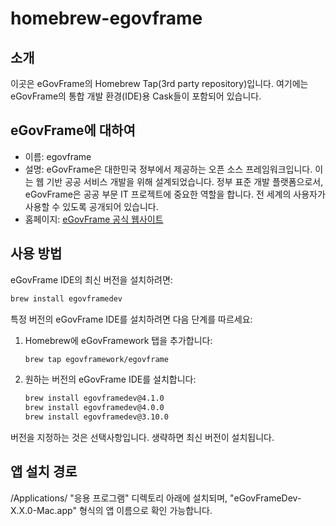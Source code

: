 # homebrew-egovframe

## 소개
이곳은 eGovFrame의 Homebrew Tap(3rd party repository)입니다. 여기에는 eGovFrame의 통합 개발 환경(IDE)용 Cask들이 포함되어 있습니다.

## eGovFrame에 대하여
- 이름: egovframe
- 설명: eGovFrame은 대한민국 정부에서 제공하는 오픈 소스 프레임워크입니다. 이는 웹 기반 공공 서비스 개발을 위해 설계되었습니다. 정부 표준 개발 플랫폼으로서, eGovFrame은 공공 부문 IT 프로젝트에 중요한 역할을 합니다. 전 세계의 사용자가 사용할 수 있도록 공개되어 있습니다.
- 홈페이지: [eGovFrame 공식 웹사이트](https://www.egovframe.go.kr/)

## 사용 방법

eGovFrame IDE의 최신 버전을 설치하려면:

```bash
brew install egovframedev
```

특정 버전의 eGovFrame IDE를 설치하려면 다음 단계를 따르세요:

1. Homebrew에 eGovFramework 탭을 추가합니다:
   ```bash
   brew tap egovframework/egovframe
   ```
2. 원하는 버전의 eGovFrame IDE를 설치합니다:
   ```bash
   brew install egovframedev@4.1.0
   brew install egovframedev@4.0.0
   brew install egovframedev@3.10.0
   ```

버전을 지정하는 것은 선택사항입니다. 생략하면 최신 버전이 설치됩니다.

## 앱 설치 경로
/Applications/ "응용 프로그램" 디렉토리 아래에 설치되며, "eGovFrameDev-X.X.0-Mac.app" 형식의 앱 이름으로 확인 가능합니다.
